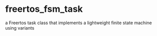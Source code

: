 # freertos_fsm_task
a Freertos task class that implements a lightweight finite state machine using variants
